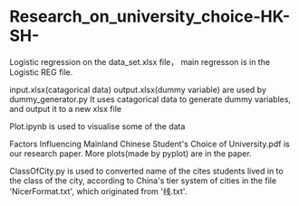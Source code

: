 # Research_on_university_choice-HK-SH-


Logistic regression on the data_set.xlsx file， main regresson is in the Logistic REG file.


input.xlsx(catagorical data) output.xlsx(dummy variable) are used by dummy_generator.py
It uses catagorical data to generate dummy variables, and output it to a new xlsx file


Plot.ipynb is used to visualise some of the data


Factors Influencing Mainland Chinese Student's Choice of University.pdf 
is our research paper.
More plots(made by pyplot) are in the paper.

ClassOfCity.py is used to converted name of the cites students lived in to the class of the city, according to China's tier system of cities in the file  'NicerFormat.txt', which originated from '线.txt'.
